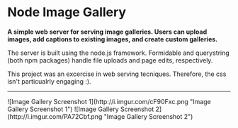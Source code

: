 # Node Image Gallery

<b>A simple web server for serving image galleries. Users can upload images, add captions to existing images, and create custom galleries.</b>

The server is built using the node.js framework. Formidable and querystring (both npm packages) handle file uploads and page edits, respectively.

This project was an excercise in web serving tecniques. Therefore, the css isn't particualrly engaging :).
<hr>
![Image Gallery Screenshot 1](http://i.imgur.com/cF90Fxc.png "Image Gallery Screenshot 1")
![Image Gallery Screenshot 2](http://i.imgur.com/PA72Cbf.png "Image Gallery Screenshot 2")
